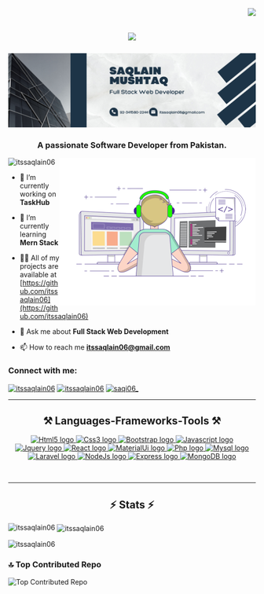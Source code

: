 <img align="right" src="https://visitor-badge.laobi.icu/badge?page_id=salesp07.salesp07" />
<h1 align="center">
    <img src="https://readme-typing-svg.herokuapp.com/?font=Righteous&size=35&center=true&vCenter=true&width=500&height=70&duration=4000&lines=Hi+There!+👋;+I'm+Saqlain+Mushtaq!;" />
</h1>
<p align="center">
  <img src="https://github.com/itssaqlain06/itssaqlain06/blob/main/banner.png">
</p>
<h3 align="center">A passionate Software Developer from Pakistan.</h3>
<img align="right" alt="Coding" width="400" src="https://raw.githubusercontent.com/devSouvik/devSouvik/master/gif3.gif">

<p align="left"> <img src="https://komarev.com/ghpvc/?username=itssaqlain06&label=Profile%20views&color=0e75b6&style=flat" alt="itssaqlain06" /> </p>

- 🔭 I’m currently working on **TaskHub**

- 🌱 I’m currently learning **Mern Stack**

- 👨‍💻 All of my projects are available at [https://github.com/itssaqlain06](https://github.com/itssaqlain06)

- 💬 Ask me about **Full Stack Web Development**

- 📫 How to reach me **itssaqlain06@gmail.com**

<h3 align="left">Connect with me:</h3>
<p align="left">
<a href="https://linkedin.com/in/itssaqlain06" target="blank"><img align="center" src="https://raw.githubusercontent.com/rahuldkjain/github-profile-readme-generator/master/src/images/icons/Social/linked-in-alt.svg" alt="itssaqlain06" height="30" width="40" /></a>
<a href="https://fb.com/itssaqlain06" target="blank"><img align="center" src="https://raw.githubusercontent.com/rahuldkjain/github-profile-readme-generator/master/src/images/icons/Social/facebook.svg" alt="itssaqlain06" height="30" width="40" /></a>
<a href="https://instagram.com/saqi06_" target="blank"><img align="center" src="https://raw.githubusercontent.com/rahuldkjain/github-profile-readme-generator/master/src/images/icons/Social/instagram.svg" alt="saqi06_" height="30" width="40" /></a>
</p>
 <hr/>
 
<h2 align="center">⚒️ Languages-Frameworks-Tools ⚒️</h2>
<p align="center">
<a href="https://html.com/" target="_blank" rel="noreferrer">
<img src="https://cdn.jsdelivr.net/gh/devicons/devicon/icons/html5/html5-original.svg" alt="Html5 logo" width="40" height="40"/>
</a>
<a href="https://www.w3schools.com/css/" target="_blank" rel="noreferrer">
<img src="https://cdn.jsdelivr.net/gh/devicons/devicon/icons/css3/css3-original.svg" alt="Css3 logo" width="40" height="40"/>
</a>
<a href="https://getbootstrap.com/" target="_blank" rel="noreferrer">
<img src="https://cdn.jsdelivr.net/gh/devicons/devicon/icons/bootstrap/bootstrap-original.svg" alt="Bootstrap logo" width="40" height="40"/>
</a>
<a href="https://www.w3schools.com/js/" target="_blank" rel="noreferrer">
<img src="https://cdn.jsdelivr.net/gh/devicons/devicon/icons/javascript/javascript-original.svg" alt="Javascript logo" width="40" height="40"/>
</a>
<a href="https://jquery.com/" target="_blank" rel="noreferrer">
<img src="https://cdn.simpleicons.org/jquery/0769AD" alt="Jquery logo" width="40" height="40"/>
</a>
<a href="https://react.dev/learn" target="_blank" rel="noreferrer">
<img src="https://cdn.jsdelivr.net/gh/devicons/devicon/icons/react/react-original.svg" alt="React logo" width="40" height="40"/>
</a>
<a href="https://mui.com/material-ui/getting-started/" target="_blank" rel="noreferrer">
<img src="https://cdn.jsdelivr.net/gh/devicons/devicon/icons/materialui/materialui-original.svg" alt="MaterialUi logo" width="40" height="40"/>
</a>
<a href="https://www.php.net" target="_blank" rel="noreferrer">
<img src="https://cdn.jsdelivr.net/gh/devicons/devicon/icons/php/php-original.svg" alt="Php logo" width="40" height="40"/>
</a>
<a href="https://www.w3schools.com/MySQL/" target="_blank" rel="noreferrer">
<img src="https://cdn.jsdelivr.net/gh/devicons/devicon/icons/mysql/mysql-original.svg" alt="Mysql logo" width="40" height="40"/>
</a>
<a href="https://laravel.com/docs/" target="_blank" rel="noreferrer">
<img src="https://cdn.simpleicons.org/laravel/FF2D20" alt="Laravel logo" width="40" height="40"/>
</a>
<a href="https://www.w3schools.com/nodejs" target="_blank" rel="noreferrer">
<img src="https://cdn.simpleicons.org/nodedotjs/339933" alt="NodeJs logo" width="40" height="40"/>
</a>
<a href="https://expressjs.com/en/guide/routing.html" target="_blank" rel="noreferrer">
<img src="https://skillicons.dev/icons?i=express" alt="Express logo" width="40" height="40"/>
</a>
<a href="https://www.w3schools.com/mongodb/" target="_blank" rel="noreferrer">
<img src="https://skillicons.dev/icons?i=mongodb" alt="MongoDB logo" width="40" height="40"/>
</a>
</p>
<br>
<hr/>
<h2 align="center">⚡ Stats ⚡</h2>

<p><img align="left" src="https://github-readme-stats.vercel.app/api/top-langs?username=itssaqlain06&show_icons=true&locale=en&layout=compact" alt="itssaqlain06" /></p>

<p>&nbsp;<img align="center" src="https://github-readme-stats.vercel.app/api?username=itssaqlain06&show_icons=true&locale=en" alt="itssaqlain06" /></p>
<img align="center" src="https://github-readme-streak-stats.herokuapp.com/?user=itssaqlain06&" alt="itssaqlain06" />

### 🔝 Top Contributed Repo
  <img src="https://github-contributor-stats.vercel.app/api?username=itssaqlain06&limit=5&theme=flat&combine_all_yearly_contributions=true" alt="Top Contributed Repo">
